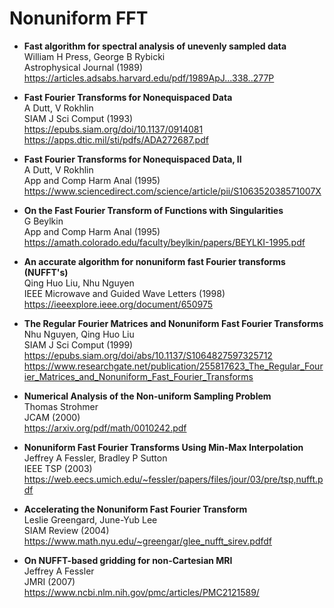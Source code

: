 Nonuniform FFT
==============

- <b id="dutt1993fast"></b>
  **Fast algorithm for spectral analysis of unevenly sampled data** <br/>
  William H Press, George B Rybicki <br/>
  Astrophysical Journal (1989) <br/>
  https://articles.adsabs.harvard.edu/pdf/1989ApJ...338..277P
  
- <b id="dutt1993fast"></b>
  **Fast Fourier Transforms for Nonequispaced Data** <br/>
  A Dutt, V Rokhlin <br/>
  SIAM J Sci Comput (1993) <br/>
  https://epubs.siam.org/doi/10.1137/0914081 <br/>
  https://apps.dtic.mil/sti/pdfs/ADA272687.pdf
  
- <b id="dutt1995fast"></b>
  **Fast Fourier Transforms for Nonequispaced Data, II** <br/>
  A Dutt, V Rokhlin <br/>
  App and Comp Harm Anal (1995) <br/>
  https://www.sciencedirect.com/science/article/pii/S106352038571007X
  
- <b id="beylkin1995fast"></b>
  **On the Fast Fourier Transform of Functions with Singularities** <br/>
  G Beylkin <br/>
  App and Comp Harm Anal (1995) <br/>
  https://amath.colorado.edu/faculty/beylkin/papers/BEYLKI-1995.pdf
  
- <b id="liu1998accurate"></b>
  **An accurate algorithm for nonuniform fast Fourier transforms (NUFFT's)** <br/>
  Qing Huo Liu, Nhu Nguyen <br/>
  IEEE Microwave and Guided Wave Letters (1998) <br/>
  https://ieeexplore.ieee.org/document/650975
  
- <b id="nguyen1999regular"></b>
  **The Regular Fourier Matrices and Nonuniform Fast Fourier Transforms** <br/>
  Nhu Nguyen, Qing Huo Liu <br/>
  SIAM J Sci Comput (1999) <br/>
  https://epubs.siam.org/doi/abs/10.1137/S1064827597325712 <br />
  https://www.researchgate.net/publication/255817623_The_Regular_Fourier_Matrices_and_Nonuniform_Fast_Fourier_Transforms
  
- <b id="strohmer2000numerical"></b>
  **Numerical Analysis of the Non-uniform Sampling Problem** <br/>
  Thomas Strohmer <br/>
  JCAM (2000) <br/>
  https://arxiv.org/pdf/math/0010242.pdf
  
- <b id="fessler2003nonuniform"></b>
  **Nonuniform Fast Fourier Transforms Using Min-Max Interpolation** <br/>
  Jeffrey A Fessler, Bradley P Sutton <br/>
  IEEE TSP (2003) <br/>
  https://web.eecs.umich.edu/~fessler/papers/files/jour/03/pre/tsp,nufft.pdf
  
- <b id="greengard2004accelerating"></b>
  **Accelerating the Nonuniform Fast Fourier Transform** <br/>
  Leslie Greengard, June-Yub Lee <br/>
  SIAM Review (2004) <br/>
  https://www.math.nyu.edu/~greengar/glee_nufft_sirev.pdfdf
  
- <b id="fessler2007nufft"></b>
  **On NUFFT-based gridding for non-Cartesian MRI** <br/>
  Jeffrey A Fessler <br/>
  JMRI (2007) <br/>
  https://www.ncbi.nlm.nih.gov/pmc/articles/PMC2121589/

